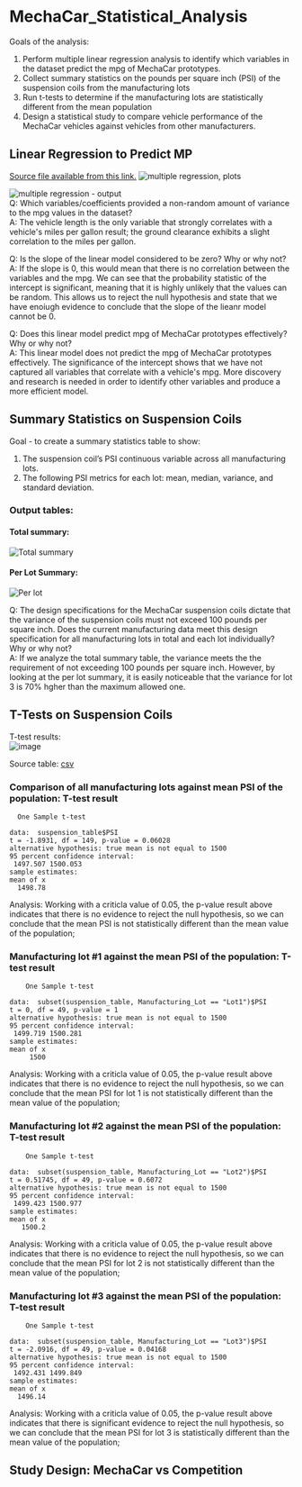 # MechaCar_Statistical_Analysis

Goals of the analysis: <br>
1. Perform multiple linear regression analysis to identify which variables in the dataset predict the mpg of MechaCar prototypes.
2. Collect summary statistics on the pounds per square inch (PSI) of the suspension coils from the manufacturing lots
3. Run t-tests to determine if the manufacturing lots are statistically different from the mean population
4. Design a statistical study to compare vehicle performance of the MechaCar vehicles against vehicles from other manufacturers. 

## Linear Regression to Predict MP <br>
[Source file available from this link.](https://github.com/githubteodora/MechaCar_Statistical_Analysis/blob/main/MechaCar_mpg.csv)
![multiple regression, plots](https://github.com/githubteodora/MechaCar_Statistical_Analysis/blob/main/multiple_regression.png) <br>

![multiple regression - output](https://github.com/githubteodora/MechaCar_Statistical_Analysis/blob/main/ROutput.JPG) <br>
Q: Which variables/coefficients provided a non-random amount of variance to the mpg values in the dataset? <br>
A: The vehicle length is the only variable that strongly correlates with a vehicle's miles per gallon result; the ground clearance exhibits a slight correlation to the miles per gallon.  <br>

Q: Is the slope of the linear model considered to be zero? Why or why not? <br>
A: If the slope is 0, this would mean that there is no correlation between the variables and the mpg. We can see that the probability statistic of the intercept is significant, meaning that it is highly unlikely that the values can be random. This allows us to reject the null hypothesis and state that we have enoiugh evidence to conclude that the slope of the lieanr model cannot be 0. <br>

Q: Does this linear model predict mpg of MechaCar prototypes effectively? Why or why not? <br>
A: This linear model does not predict the mpg of MechaCar prototypes effectively. The significance of the intercept shows that we have not captured all variables that correlate with a vehicle's mpg. More discovery and research is needed in order to identify other variables and produce a more efficient model.

## Summary Statistics on Suspension Coils <br>

Goal - to create a summary statistics table to show:
1. The suspension coil’s PSI continuous variable across all manufacturing lots.
2. The following PSI metrics for each lot: mean, median, variance, and standard deviation.

### Output tables:<br>
#### Total summary:<br>
![Total summary](https://github.com/githubteodora/MechaCar_Statistical_Analysis/blob/main/total_summary.JPG) <br>
#### Per Lot Summary:<br>
![Per lot](https://github.com/githubteodora/MechaCar_Statistical_Analysis/blob/main/lot_summary.JPG)

Q: The design specifications for the MechaCar suspension coils dictate that the variance of the suspension coils must not exceed 100 pounds per square inch. Does the current manufacturing data meet this design specification for all manufacturing lots in total and each lot individually? Why or why not?<br>
A: If we analyze the total summary table, the variance meets the the requirement of not exceeding 100 pounds per square inch. However, by looking at the per lot summary, it is easily noticeable that the variance for lot 3 is 70% hgher than the maximum allowed one. 

## T-Tests on Suspension Coils

T-test results:<br>
![image](https://github.com/githubteodora/MechaCar_Statistical_Analysis/blob/main/ttests.JPG) <br>

Source table: [csv](https://github.com/githubteodora/MechaCar_Statistical_Analysis/blob/main/Suspension_Coil.csv) <br>

### Comparison of all manufacturing lots against mean PSI of the population: T-test result
```
  One Sample t-test

data:  suspension_table$PSI
t = -1.8931, df = 149, p-value = 0.06028
alternative hypothesis: true mean is not equal to 1500
95 percent confidence interval:
 1497.507 1500.053
sample estimates:
mean of x 
  1498.78 
```
  Analysis: Working with a criticla value of 0.05, the p-value result above indicates that there is no evidence to reject the null hypothesis, so we can conclude that the mean PSI is not statistically different than the mean value of the population;
  
### Manufacturing lot #1 against the mean PSI of the population: T-test result
```
	One Sample t-test

data:  subset(suspension_table, Manufacturing_Lot == "Lot1")$PSI
t = 0, df = 49, p-value = 1
alternative hypothesis: true mean is not equal to 1500
95 percent confidence interval:
 1499.719 1500.281
sample estimates:
mean of x 
     1500 
```
  Analysis: Working with a criticla value of 0.05, the p-value result above indicates that there is no evidence to reject the null hypothesis, so we can conclude that the mean PSI for lot 1 is not statistically different than the mean value of the population;
  
### Manufacturing lot #2 against the mean PSI of the population: T-test result
```
	One Sample t-test

data:  subset(suspension_table, Manufacturing_Lot == "Lot2")$PSI
t = 0.51745, df = 49, p-value = 0.6072
alternative hypothesis: true mean is not equal to 1500
95 percent confidence interval:
 1499.423 1500.977
sample estimates:
mean of x 
   1500.2 
```
  Analysis: Working with a criticla value of 0.05, the p-value result above indicates that there is no evidence to reject the null hypothesis, so we can conclude that the mean PSI for lot 2 is not statistically different than the mean value of the population;
  
### Manufacturing lot #3 against the mean PSI of the population: T-test result  
```
	One Sample t-test

data:  subset(suspension_table, Manufacturing_Lot == "Lot3")$PSI
t = -2.0916, df = 49, p-value = 0.04168
alternative hypothesis: true mean is not equal to 1500
95 percent confidence interval:
 1492.431 1499.849
sample estimates:
mean of x 
  1496.14 
```
  Analysis: Working with a criticla value of 0.05, the p-value result above indicates that there is significant evidence to reject the null hypothesis, so we can conclude that the mean PSI for lot 3 is statistically different than the mean value of the population;
  
## Study Design: MechaCar vs Competition

